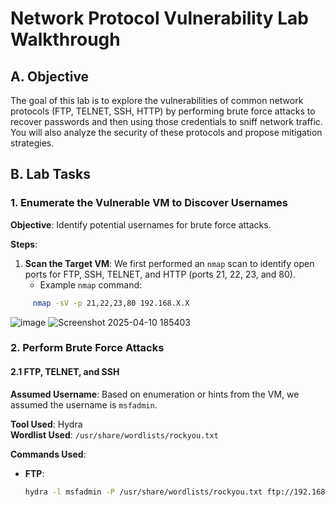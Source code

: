# Network Protocol Vulnerability Lab Walkthrough

## A. Objective

The goal of this lab is to explore the vulnerabilities of common network protocols (FTP, TELNET, SSH, HTTP) by performing brute force attacks to recover passwords and then using those credentials to sniff network traffic. You will also analyze the security of these protocols and propose mitigation strategies.

## B. Lab Tasks

### 1. Enumerate the Vulnerable VM to Discover Usernames
**Objective**: Identify potential usernames for brute force attacks.

**Steps**:
1. **Scan the Target VM**: We first performed an `nmap` scan to identify open ports for FTP, SSH, TELNET, and HTTP (ports 21, 22, 23, and 80).
   - Example `nmap` command:
```bash
     nmap -sV -p 21,22,23,80 192.168.X.X
```
![image](https://github.com/user-attachments/assets/ba7a1c88-d02e-4cb1-89cc-0327be8a80ab)
![Screenshot 2025-04-10 185403](https://github.com/user-attachments/assets/509e08b0-6fcf-4b6e-b6ca-29bda5de624e)

### 2. Perform Brute Force Attacks

#### 2.1 FTP, TELNET, and SSH

**Assumed Username**: Based on enumeration or hints from the VM, we assumed the username is `msfadmin`.

**Tool Used**: Hydra  
**Wordlist Used**: `/usr/share/wordlists/rockyou.txt`

**Commands Used**:

- **FTP**:
  ```bash
  hydra -l msfadmin -P /usr/share/wordlists/rockyou.txt ftp://192.168.X.X
